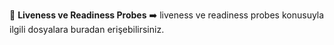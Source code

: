 🧑 **Liveness ve Readiness Probes**
➡️ liveness ve readiness probes konusuyla ilgili dosyalara buradan erişebilirsiniz.
